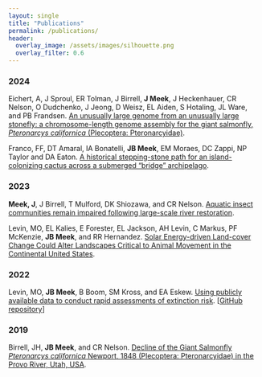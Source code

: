 ```yaml
---
layout: single
title: "Publications"
permalink: /publications/
header:
  overlay_image: /assets/images/silhouette.png
  overlay_filter: 0.6
---
```


### 2024

Eichert, A, J Sproul, ER Tolman, J Birrell, **J Meek**, J Heckenhauer, CR Nelson, O Dudchenko, J Jeong, D
Weisz, EL Aiden, S Hotaling, JL Ware, and PB Frandsen. [An unusually large genome from an
unusually large stonefly: a chromosome-length genome assembly for the giant salmonfly, *Pteronarcys californica*
(Plecoptera: Pteronarcyidae)](/assets/docs/eichert-et-al-2024-stonefly-genome.pdf).

Franco, FF, DT Amaral, IA Bonatelli, **JB Meek**, EM Moraes, DC Zappi, NP Taylor and DA Eaton. [A
historical stepping-stone path for an island-colonizing cactus across a submerged “bridge” archipelago](/assets/docs/franco-et-al-2024.pdf).

### 2023

**Meek, J**, J Birrell, T Mulford, DK Shiozawa, and CR Nelson. [Aquatic insect communities remain impaired
following large-scale river restoration](/assets/docs/meek-et-al-2023-aquatic-insect-communities-remain-impaired-following-large-scale-river-restoration).

Levin, MO, EL Kalies, E Forester, EL Jackson, AH Levin, C Markus, PF McKenzie, **JB Meek**, and RR Hernandez. [Solar Energy-driven Land-cover Change Could Alter Landscapes Critical to Animal
Movement in the Continental United States](/assets/docs/levin-et-al-2023-solar-energy-driven-land-cover-change-could-alter-landscapes-critical-to-animal-movement-in-the-continental-united-states.pdf).

### 2022

Levin, MO, **JB Meek**, B Boom, SM Kross, and EA Eskew. [Using publicly available data to conduct rapid assessments of extinction risk](/assets/docs/levin_etal_2022.pdf). [[GitHub repository](https://github.com/eveskew/plant_rapid_assessment)]

### 2019

Birrell, JH, **JB Meek**, and CR Nelson. [Decline of the Giant Salmonfly *Pteronarcys californica* Newport, 1848
(Plecoptera: Pteronarcyidae) in the Provo River, Utah, USA](/assets/docs/birrell-et-al-2019.pdf).

